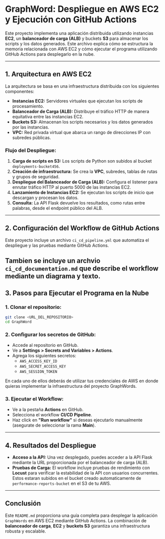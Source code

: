 # **GraphWord: Despliegue en AWS EC2 y Ejecución con GitHub Actions**

Este proyecto implementa una aplicación distribuida utilizando instancias **EC2**, un **balanceador de carga (ALB)** y buckets **S3** para almacenar los scripts y los datos generados. Este archivo explica cómo se estructura la memoria relacionada con AWS EC2 y cómo ejecutar el programa utilizando GitHub Actions para desplegarlo en la nube.

---

## **1. Arquitectura en AWS EC2**

La arquitectura se basa en una infraestructura distribuida con los siguientes componentes:

- **Instancias EC2:** Servidores virtuales que ejecutan los scripts de procesamiento.
- **Balanceador de Carga (ALB):** Distribuye el tráfico HTTP de manera equitativa entre las instancias EC2.
- **Buckets S3:** Almacenan los scripts necesarios y los datos generados por las instancias.
- **VPC:** Red privada virtual que abarca un rango de direcciones IP con subredes públicas.

### **Flujo del Despliegue:**
1. **Carga de scripts en S3:** Los scripts de Python son subidos al bucket `deployments-bucket456`.
2. **Creación de infraestructura:** Se crea la **VPC**, subredes, tablas de rutas y grupos de seguridad.
3. **Despliegue del Balanceador de Carga (ALB):** Configura el listener para enrutar tráfico HTTP al puerto 5000 de las instancias EC2.
4. **Lanzamiento de Instancias EC2:** Se ejecutan los scripts de inicio que descargan y procesan los datos.
5. **Consulta:** La API Flask devuelve los resultados, como rutas entre palabras, desde el endpoint público del ALB.

---

## **2. Configuración del Workflow de GitHub Actions**

Este proyecto incluye un archivo `ci_cd_pipeline.yml` que automatiza el despliegue y las pruebas mediante GitHub Actions.

Tambien se incluye un archvio `ci_cd_documentation.md` que describe el workflow mediante un diagrama y texto.
---

## **3. Pasos para Ejecutar el Programa en la Nube**

### **1. Clonar el repositorio:**
```bash
git clone <URL_DEL_REPOSITORIO>
cd GraphWord
```

### **2. Configurar los secretos de GitHub:**
- Accede al repositorio en GitHub.
- Ve a **Settings > Secrets and Variables > Actions**.
- Agrega los siguientes secretos:
  - `AWS_ACCESS_KEY_ID`
  - `AWS_SECRET_ACCESS_KEY`
  - `AWS_SESSION_TOKEN`

En cada uno de ellos deberás de utilizar tus credenciales de AWS en donde quieras implementar la infraestructura del proyecto GraphWords.

### **3. Ejecutar el Workflow:**
- Ve a la pestaña **Actions** en GitHub.
- Selecciona el workflow **CI/CD Pipeline**.
- Haz click en **"Run workflow"** si deseas ejecutarlo manualmente (asegurate de seleccionar la rama **Main**).

---

## **4. Resultados del Despliegue**

- **Acceso a la API:** Una vez desplegado, puedes acceder a la API Flask mediante la URL proporcionada por el balanceador de carga (ALB).
- **Pruebas de Carga:** El workflow incluye pruebas de rendimiento con **Locust** para verificar la estabilidad de la API con usuarios concurrentes. Estos estaran subidos en el bucket creado automaticamente de `performance-reports-bucket` en el S3 de tu AWS.

---

## **Conclusión**

Este `README.md` proporciona una guía completa para desplegar la aplicación `GraphWords` en AWS EC2 mediante GitHub Actions. La combinación de **balanceador de carga**, **EC2** y **buckets S3** garantiza una infraestructura robusta y escalable.
